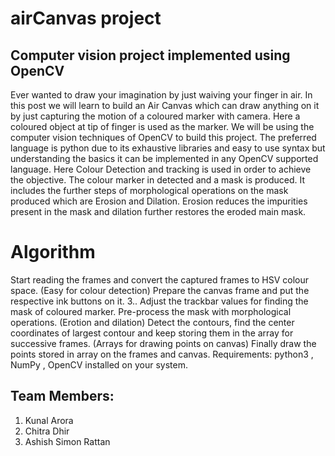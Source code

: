 # airCanvas project
## Computer vision project implemented using OpenCV
Ever wanted to draw your imagination by just waiving your finger in air. In this post we will learn to build an Air Canvas which can draw anything on it by just capturing the motion of a coloured marker with camera. Here a coloured object at tip of finger is used as the marker.
We will be using the computer vision techniques of OpenCV to build this project. The preferred language is python due to its exhaustive libraries and easy to use syntax but understanding the basics it can be implemented in any OpenCV supported language.
Here Colour Detection and tracking is used in order to achieve the objective. The colour marker in detected and a mask is produced. It includes the further steps of morphological operations on the mask produced which are Erosion and Dilation. Erosion reduces the impurities present in the mask and dilation further restores the eroded main mask.
# Algorithm
Start reading the frames and convert the captured frames to HSV colour space. (Easy for colour detection)
Prepare the canvas frame and put the respective ink buttons on it. 3.. Adjust the trackbar values for finding the mask of coloured marker.
Pre-process the mask with morphological operations. (Erotion and dilation)
Detect the contours, find the center coordinates of largest contour and keep storing them in the array for successive frames. (Arrays for drawing points on canvas)
Finally draw the points stored in array on the frames and canvas.
Requirements: python3 , NumPy , OpenCV installed on your system.

## Team Members:
1.	Kunal Arora 
2.	Chitra Dhir 
3.	Ashish Simon Rattan 
